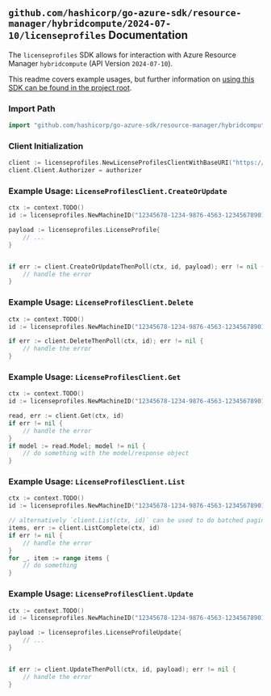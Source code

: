 
## `github.com/hashicorp/go-azure-sdk/resource-manager/hybridcompute/2024-07-10/licenseprofiles` Documentation

The `licenseprofiles` SDK allows for interaction with Azure Resource Manager `hybridcompute` (API Version `2024-07-10`).

This readme covers example usages, but further information on [using this SDK can be found in the project root](https://github.com/hashicorp/go-azure-sdk/tree/main/docs).

### Import Path

```go
import "github.com/hashicorp/go-azure-sdk/resource-manager/hybridcompute/2024-07-10/licenseprofiles"
```


### Client Initialization

```go
client := licenseprofiles.NewLicenseProfilesClientWithBaseURI("https://management.azure.com")
client.Client.Authorizer = authorizer
```


### Example Usage: `LicenseProfilesClient.CreateOrUpdate`

```go
ctx := context.TODO()
id := licenseprofiles.NewMachineID("12345678-1234-9876-4563-123456789012", "example-resource-group", "machineName")

payload := licenseprofiles.LicenseProfile{
	// ...
}


if err := client.CreateOrUpdateThenPoll(ctx, id, payload); err != nil {
	// handle the error
}
```


### Example Usage: `LicenseProfilesClient.Delete`

```go
ctx := context.TODO()
id := licenseprofiles.NewMachineID("12345678-1234-9876-4563-123456789012", "example-resource-group", "machineName")

if err := client.DeleteThenPoll(ctx, id); err != nil {
	// handle the error
}
```


### Example Usage: `LicenseProfilesClient.Get`

```go
ctx := context.TODO()
id := licenseprofiles.NewMachineID("12345678-1234-9876-4563-123456789012", "example-resource-group", "machineName")

read, err := client.Get(ctx, id)
if err != nil {
	// handle the error
}
if model := read.Model; model != nil {
	// do something with the model/response object
}
```


### Example Usage: `LicenseProfilesClient.List`

```go
ctx := context.TODO()
id := licenseprofiles.NewMachineID("12345678-1234-9876-4563-123456789012", "example-resource-group", "machineName")

// alternatively `client.List(ctx, id)` can be used to do batched pagination
items, err := client.ListComplete(ctx, id)
if err != nil {
	// handle the error
}
for _, item := range items {
	// do something
}
```


### Example Usage: `LicenseProfilesClient.Update`

```go
ctx := context.TODO()
id := licenseprofiles.NewMachineID("12345678-1234-9876-4563-123456789012", "example-resource-group", "machineName")

payload := licenseprofiles.LicenseProfileUpdate{
	// ...
}


if err := client.UpdateThenPoll(ctx, id, payload); err != nil {
	// handle the error
}
```
